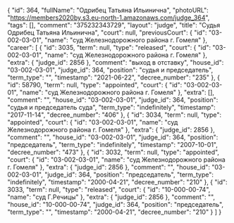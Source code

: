 {
    "id": 364,
    "fullName": "Одрибец Татьяна Ильинична",
    "photoURL": "https://members2020by.s3.eu-north-1.amazonaws.com/judge_364",
    "tags": [],
    "comment": "375232343729",
    "layout": "judge",
    "title": "Судья Одрибец Татьяна Ильинична",
    "court": null,
    "previousCourt": {
        "id": "03-002-03-01",
        "name": "суд Железнодорожного района г. Гомеля"
    },
    "career": [
        {
            "id": 3035,
            "term": null,
            "type": "released",
            "court": {
                "id": "03-002-03-01",
                "name": "суд Железнодорожного района г. Гомеля"
            },
            "extra": {
                "judge_id": 2856
            },
            "comment": "выход в отставку",
            "house_id": "03-002-03-01",
            "judge_id": 364,
            "position": "судья и председатель",
            "term_type": "",
            "timestamp": "2021-06-22",
            "decree_number": "235"
        },
        {
            "id": 58790,
            "term": null,
            "type": "appointed",
            "court": {
                "id": "03-002-03-01",
                "name": "суд Железнодорожного района г. Гомеля"
            },
            "extra": [],
            "comment": "",
            "house_id": "03-002-03-01",
            "judge_id": 364,
            "position": "судья и председатель суда",
            "term_type": "indefinitely",
            "timestamp": "2017-11-14",
            "decree_number": "406"
        },
        {
            "id": 3034,
            "term": null,
            "type": "appointed",
            "court": {
                "id": "03-002-03-01",
                "name": "суд Железнодорожного района г. Гомеля"
            },
            "extra": {
                "judge_id": 2856
            },
            "comment": "",
            "house_id": "03-002-03-01",
            "judge_id": 364,
            "position": "председатель",
            "term_type": "indefinitely",
            "timestamp": "2007-10-01",
            "decree_number": "473"
        },
        {
            "id": 3032,
            "term": null,
            "type": "appointed",
            "court": {
                "id": "03-002-03-01",
                "name": "суд Железнодорожного района г. Гомеля"
            },
            "extra": {
                "judge_id": 2856
            },
            "comment": "",
            "house_id": "03-002-03-01",
            "judge_id": 364,
            "position": "председатель",
            "term_type": "indefinitely",
            "timestamp": "2000-04-21",
            "decree_number": "210"
        },
        {
            "id": 3033,
            "term": null,
            "type": "released",
            "court": {
                "id": "10-000-00-74",
                "name": "суд Г.Речицы"
            },
            "extra": {
                "judge_id": 2856
            },
            "comment": "",
            "house_id": "10-000-00-74",
            "judge_id": 364,
            "position": "председатель",
            "term_type": "",
            "timestamp": "2000-04-21",
            "decree_number": "210"
        }
    ]
}